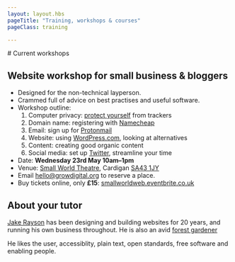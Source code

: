 ```yaml
---
layout: layout.hbs
pageTitle: "Training, workshops & courses"
pageClass: training

---
```


# Current workshops

## Website workshop for small business & bloggers

* Designed for the non-technical layperson.
* Crammed full of advice on best practises and useful software.
* Workshop outline:
  1. Computer privacy: [protect yourself](https://en.wikipedia.org/wiki/UBlock_Origin) from trackers
  2. Domain name: registering with [Namecheap](https://www.namecheap.com/)
  3. Email: sign up for [Protonmail](https://protonmail.com/)
  4. Website: using [WordPress.com](https://wordpress.com/), looking at alternatives
  5. Content: creating good organic content
  6. Social media: set up [Twitter](https://twitter.com/), streamline your time
* Date: **Wednesday 23rd May 10am–1pm**
* Venue: [Small World Theatre](http://smallworld.org.uk), Cardigan [SA43 1JY](https://www.openstreetmap.org/way/518580297)
* Email <hello@growdigital.org> to reserve a place.
* Buy tickets online, only **£15**: [smallworldweb.eventbrite.co.uk](https://smallworldweb.eventbrite.co.uk)

## About your tutor

[Jake Rayson](https://www.linkedin.com/in/jake-rayson-designer/) has been designing and building websites for 20 years, and running his own business throughout. He is also an avid [forest gardener](https://www.forestgarden.wales/)

He likes the user, accessiblity, plain text, open standards, free software and enabling people.
